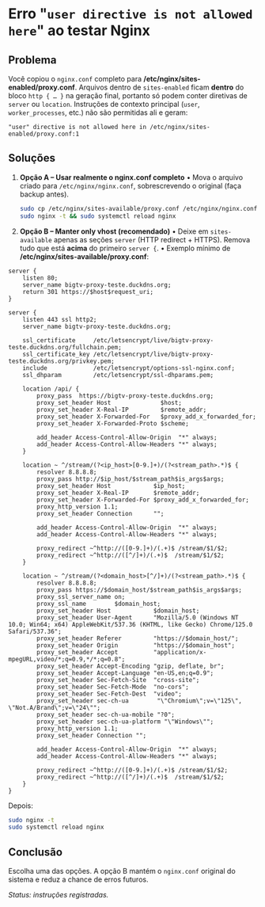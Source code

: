 # Erro "`user directive is not allowed here`" ao testar Nginx

## Problema
Você copiou o `nginx.conf` completo para **/etc/nginx/sites-enabled/proxy.conf**. Arquivos dentro de `sites-enabled` ficam **dentro** do bloco `http { … }` na geração final, portanto só podem conter diretivas de `server` ou `location`. Instruções de contexto principal (`user`, `worker_processes`, etc.) não são permitidas ali e geram:

```
"user" directive is not allowed here in /etc/nginx/sites-enabled/proxy.conf:1
```

## Soluções
1. **Opção A – Usar realmente o nginx.conf completo**
   • Mova o arquivo criado para `/etc/nginx/nginx.conf`, sobrescrevendo o original (faça backup antes).

   ```bash
   sudo cp /etc/nginx/sites-available/proxy.conf /etc/nginx/nginx.conf
   sudo nginx -t && sudo systemctl reload nginx
   ```

2. **Opção B – Manter only vhost (recomendado)**
   • Deixe em `sites-available` apenas as seções `server` (HTTP redirect + HTTPS). Remova tudo que está **acima** do primeiro `server {`.
   • Exemplo mínimo de **/etc/nginx/sites-available/proxy.conf**:

```nginx
server {
    listen 80;
    server_name bigtv-proxy-teste.duckdns.org;
    return 301 https://$host$request_uri;
}

server {
    listen 443 ssl http2;
    server_name bigtv-proxy-teste.duckdns.org;

    ssl_certificate     /etc/letsencrypt/live/bigtv-proxy-teste.duckdns.org/fullchain.pem;
    ssl_certificate_key /etc/letsencrypt/live/bigtv-proxy-teste.duckdns.org/privkey.pem;
    include             /etc/letsencrypt/options-ssl-nginx.conf;
    ssl_dhparam         /etc/letsencrypt/ssl-dhparams.pem;

    location /api/ {
        proxy_pass  https://bigtv-proxy-teste.duckdns.org;
        proxy_set_header Host              $host;
        proxy_set_header X-Real-IP         $remote_addr;
        proxy_set_header X-Forwarded-For   $proxy_add_x_forwarded_for;
        proxy_set_header X-Forwarded-Proto $scheme;

        add_header Access-Control-Allow-Origin  "*" always;
        add_header Access-Control-Allow-Headers "*" always;
    }

    location ~ ^/stream/(?<ip_host>[0-9.]+)/(?<stream_path>.*)$ {
        resolver 8.8.8.8;
        proxy_pass http://$ip_host/$stream_path$is_args$args;
        proxy_set_header Host            $ip_host;
        proxy_set_header X-Real-IP       $remote_addr;
        proxy_set_header X-Forwarded-For $proxy_add_x_forwarded_for;
        proxy_http_version 1.1;
        proxy_set_header Connection      "";

        add_header Access-Control-Allow-Origin  "*" always;
        add_header Access-Control-Allow-Headers "*" always;

        proxy_redirect ~^http://([0-9.]+)/(.+)$ /stream/$1/$2;
        proxy_redirect ~^http://([^/]+)/(.+)$  /stream/$1/$2;
    }

    location ~ ^/stream/(?<domain_host>[^/]+)/(?<stream_path>.*)$ {
        resolver 8.8.8.8;
        proxy_pass https://$domain_host/$stream_path$is_args$args;
        proxy_ssl_server_name on;
        proxy_ssl_name        $domain_host;
        proxy_set_header Host            $domain_host;
        proxy_set_header User-Agent      "Mozilla/5.0 (Windows NT 10.0; Win64; x64) AppleWebKit/537.36 (KHTML, like Gecko) Chrome/125.0 Safari/537.36";
        proxy_set_header Referer         "https://$domain_host/";
        proxy_set_header Origin          "https://$domain_host";
        proxy_set_header Accept          "application/x-mpegURL,video/*;q=0.9,*/*;q=0.8";
        proxy_set_header Accept-Encoding "gzip, deflate, br";
        proxy_set_header Accept-Language "en-US,en;q=0.9";
        proxy_set_header Sec-Fetch-Site  "cross-site";
        proxy_set_header Sec-Fetch-Mode  "no-cors";
        proxy_set_header Sec-Fetch-Dest  "video";
        proxy_set_header sec-ch-ua        "\"Chromium\";v=\"125\", \"Not.A/Brand\";v=\"24\"";
        proxy_set_header sec-ch-ua-mobile "?0";
        proxy_set_header sec-ch-ua-platform "\"Windows\"";
        proxy_http_version 1.1;
        proxy_set_header Connection "";

        add_header Access-Control-Allow-Origin  "*" always;
        add_header Access-Control-Allow-Headers "*" always;

        proxy_redirect ~^http://([0-9.]+)/(.+)$ /stream/$1/$2;
        proxy_redirect ~^http://([^/]+)/(.+)$  /stream/$1/$2;
    }
}
```

   Depois:
   ```bash
   sudo nginx -t
   sudo systemctl reload nginx
   ```

## Conclusão
Escolha uma das opções. A opção B mantém o `nginx.conf` original do sistema e reduz a chance de erros futuros.

_Status: instruções registradas._ 